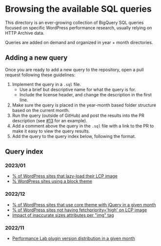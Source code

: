 # Browsing the available SQL queries

This directory is an ever-growing collection of BigQuery SQL queries focused on specific WordPress performance research, usually relying on HTTP Archive data.

Queries are added on demand and organized in year + month directories.

## Adding a new query

Once you are ready to add a new query to the repository, open a pull request following these guidelines:

1. Implement the query in a `.sql` file.
    * Use a brief but descriptive name for what the query is for.
    * Include the license header, and change the description in the first line.
2. Make sure the query is placed in the year-month based folder structure based on the current month.
3. Run the query (outside of GitHub) and post the results into the PR description (see [#13](https://github.com/GoogleChromeLabs/wpp-research/pull/13) for an example).
4. Add a comment above the query in the `.sql` file with a link to the PR to make it easy to view the query results.
5. Add the query to the query index below, following the format.

## Query index

### 2023/01

* [% of WordPress sites that lazy-load their LCP image](./2023/01/lazyloaded-lcp-opportunity.sql)
* [% WordPress sites using a block theme](./2023/01/block-theme-usage.sql)

### 2022/12

* [% of WordPress sites that use core theme with jQuery in a given month](./2022/12/usage-of-core-themes-with-jquery.sql)
* [% of WordPress sites not having fetchpriority='high' on LCP image](./2022/12/lcp-image-without-fetchpriority-high-opportunity.sql)
* [Impact of inaccurate sizes attributes per "img" tag](./2022/12/inaccurate-sizes-attribute-impact.sql)

### 2022/11

* [Performance Lab plugin version distribution in a given month](./2022/11/performance-lab-version-distribution.sql)
